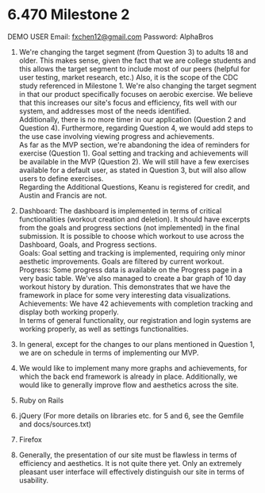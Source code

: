 6.470 Milestone 2
=================

DEMO USER
Email: fxchen12@gmail.com
Password: AlphaBros

1. We're changing the target segment (from Question 3) to adults 18 and older. This makes sense, given the fact that we are college students and this allows the target segment to include most of our peers (helpful for user testing, market research, etc.) Also, it is the scope of the CDC study referenced in Milestone 1. We're also changing the target segment in that our product specifically focuses on aerobic exercise. We believe that this increases our site's focus and efficiency, fits well with our system, and addresses most of the needs identified.
<BR>Additionally, there is no more timer in our application (Question 2 and Question 4). Furthermore, regarding Question 4, we would add steps to the use case involving viewing progress and achievements.
<BR>As far as the MVP section, we're abandoning the idea of reminders for exercise (Question 1). Goal setting and tracking and achievements will be available in the MVP (Question 2). We will still have a few exercises available for a default user, as stated in Question 3, but will also allow users to define exercises.
<BR> Regarding the Additional Questions, Keanu is registered for credit, and Austin and Francis are not.

2. Dashboard: The dashboard is implemented in terms of critical functionalities (workout creation and deletion). It should have excerpts from the goals and progress sections (not implemented) in the final submission. It is possible to choose which workout to use across the Dashboard, Goals, and Progress sections.
<BR>Goals: Goal setting and tracking is implemented, requiring only minor aesthetic improvements. Goals are filtered by current workout.
<BR>Progress: Some progress data is available on the Progress page in a very basic table. We've also managed to create a bar graph of 10 day workout history by duration. This demonstrates that we have the framework in place for some very interesting data visualizations.
<BR>Achievements: We have 42 achievements with completion tracking and display both working properly.
<BR>In terms of general functionality, our registration and login systems are working properly, as well as settings functionalities.

3. In general, except for the changes to our plans mentioned in Question 1, we are on schedule in terms of implementing our MVP.

4. We would like to implement many more graphs and achievements, for which the back end framework is already in place. Additionally, we would like to generally improve flow and aesthetics across the site.

5. Ruby on Rails

6. jQuery (For more details on libraries etc. for 5 and 6, see the Gemfile and docs/sources.txt)

7. Firefox

8. Generally, the presentation of our site must be flawless in terms of efficiency and aesthetics. It is not quite there yet. Only an extremely pleasant user interface will effectively distinguish our site in terms of usability.



